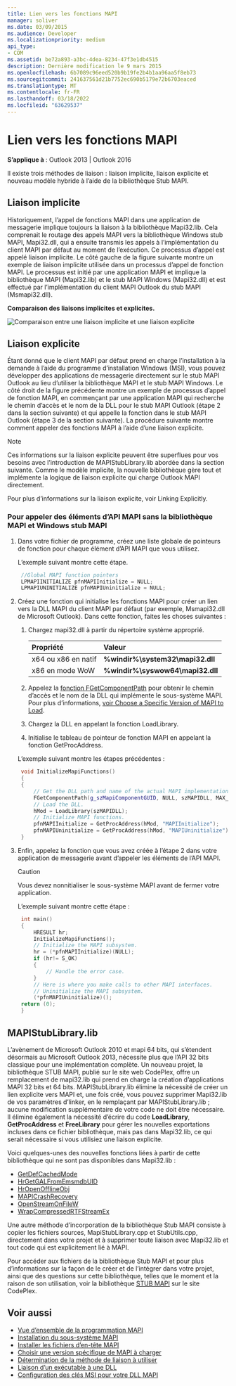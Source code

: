 ```yaml
---
title: Lien vers les fonctions MAPI
manager: soliver
ms.date: 03/09/2015
ms.audience: Developer
ms.localizationpriority: medium
api_type:
- COM
ms.assetid: be72a893-a3bc-4dea-8234-47f3e1db4515
description: Dernière modification le 9 mars 2015
ms.openlocfilehash: 6b7089c96eed520b9b19fe2b4b1aa96aa5f8eb73
ms.sourcegitcommit: 241637561d21b7752ec690b5179e72b6703eaced
ms.translationtype: MT
ms.contentlocale: fr-FR
ms.lasthandoff: 03/18/2022
ms.locfileid: "63629537"
---
```

# <a name="link-to-mapi-functions"></a>Lien vers les fonctions MAPI

**S’applique à** : Outlook 2013 | Outlook 2016 
  
Il existe trois méthodes de liaison : liaison implicite, liaison explicite et nouveau modèle hybride à l’aide de la bibliothèque Stub MAPI.
  
## <a name="implicit-linking"></a>Liaison implicite

Historiquement, l’appel de fonctions MAPI dans une application de messagerie implique toujours la liaison à la bibliothèque Mapi32.lib. Cela comprenait le routage des appels MAPI vers la bibliothèque Windows stub MAPI, Mapi32.dll, qui a ensuite transmis les appels à l’implémentation du client MAPI par défaut au moment de l’exécution. Ce processus d’appel est appelé liaison implicite. Le côté gauche de la figure suivante montre un exemple de liaison implicite utilisée dans un processus d’appel de fonction MAPI. Le processus est initié par une application MAPI et implique la bibliothèque MAPI (Mapi32.lib) et le stub MAPI Windows (Mapi32.dll) et est effectué par l’implémentation du client MAPI Outlook du stub MAPI (Msmapi32.dll).
  
**Comparaison des liaisons implicites et explicites.**

![Comparaison entre une liaison implicite et une liaison explicite](media/09d9c49a-a52d-4407-9013-d0d14c8f63f6.gif "Comparaison entre une liaison implicite et une liaison explicite")
  
## <a name="explicit-linking"></a>Liaison explicite

Étant donné que le client MAPI par défaut prend en charge l’installation à la demande à l’aide du programme d’installation Windows (MSI), vous pouvez développer des applications de messagerie directement sur le stub MAPI Outlook au lieu d’utiliser la bibliothèque MAPI et le stub MAPI Windows. Le côté droit de la figure précédente montre un exemple de processus d’appel de fonction MAPI, en commençant par une application MAPI qui recherche le chemin d’accès et le nom de la DLL pour le stub MAPI Outlook (étape 2 dans la section suivante) et qui appelle la fonction dans le stub MAPI Outlook (étape 3 de la section suivante). La procédure suivante montre comment appeler des fonctions MAPI à l’aide d’une liaison explicite. 
  
> [!NOTE]
> Ces informations sur la liaison explicite peuvent être superflues pour vos besoins avec l’introduction de MAPIStubLibrary.lib abordée dans la section suivante. Comme le modèle implicite, la nouvelle bibliothèque gère tout et implémente la logique de liaison explicite qui charge Outlook MAPI directement. 
  
Pour plus d’informations sur la liaison explicite, voir Linking Explicitly.
  
### <a name="to-call-mapi-api-elements-without-the-mapi-library-and-the-windows-mapi-stub"></a>Pour appeler des éléments d’API MAPI sans la bibliothèque MAPI et Windows stub MAPI

1. Dans votre fichier de programme, créez une liste globale de pointeurs de fonction pour chaque élément d’API MAPI que vous utilisez. 
    
   L’exemple suivant montre cette étape.
    
   ```cpp
    //Global MAPI function pointers
    LPMAPIINITIALIZE pfnMAPIInitialize = NULL;
    LPMAPIUNINITIALIZE pfnMAPIUninitialize = NULL;
   ```

2. Créez une fonction qui initialise les fonctions MAPI pour créer un lien vers la DLL MAPI du client MAPI par défaut (par exemple, Msmapi32.dll de Microsoft Outlook). Dans cette fonction, faites les choses suivantes : 
    
    1. Chargez mapi32.dll à partir du répertoire système approprié. 
        
       |Propriété |Valeur |
       |:-----|:-----|
       |x64 ou x86 en natif  <br/> |**%windir%\system32\mapi32.dll** <br/> |
       |x86 en mode WoW  <br/> |**%windir%\syswow64\mapi32.dll** <br/> |
    
    2. Appelez la [fonction FGetComponentPath](fgetcomponentpath.md) pour obtenir le chemin d’accès et le nom de la DLL qui implémente le sous-système MAPI. Pour plus d’informations, [voir Choose a Specific Version of MAPI to Load](how-to-choose-a-specific-version-of-mapi-to-load.md).
        
    3. Chargez la DLL en appelant la fonction LoadLibrary. 
        
    4. Initialise le tableau de pointeur de fonction MAPI en appelant la fonction GetProcAddress. 
        
    L’exemple suivant montre les étapes précédentes :
        
   ```cpp
    void InitializeMapiFunctions()
    {
    {
        // Get the DLL path and name of the actual MAPI implementation.
        FGetComponentPath(g_szMapiComponentGUID, NULL, szMAPIDLL, MAX_PATH);
        // Load the DLL.
        hMod = LoadLibrary(szMAPIDLL);
        // Initialize MAPI functions.
        pfnMAPIInitialize = GetProcAddress(hMod, "MAPIInitialize");
        pfnMAPIUninitialize = GetProcAddress(hMod, "MAPIUninitialize");
    }
   ```

3. Enfin, appelez la fonction que vous avez créée à l’étape 2 dans votre application de messagerie avant d’appeler les éléments de l’API MAPI. 
    
   > [!CAUTION]
   > Vous devez nonnitialiser le sous-système MAPI avant de fermer votre application. 
  
   L’exemple suivant montre cette étape : 
    
   ```cpp
    int main()
    {
        HRESULT hr;
        InitializeMapiFunctions();
        // Initialize the MAPI subsystem.
        hr = (*pfnMAPIInitialize)(NULL);
        if (hr!= S_OK)
        {
            // Handle the error case.
        }
        // Here is where you make calls to other MAPI interfaces.
        // Uninitialize the MAPI subsystem.
        (*pfnMAPIUninitialize)();
    return (0);
    }
   ```

## <a name="mapistublibrarylib"></a>MAPIStubLibrary.lib

L’avènement de Microsoft Outlook 2010 et mapi 64 bits, qui s’étendent désormais au Microsoft Outlook 2013, nécessite plus que l’API 32 bits classique pour une implémentation complète. Un nouveau projet, la bibliothèque STUB MAPI, publié sur le site web CodePlex, offre un remplacement de mapi32.lib qui prend en charge la création d’applications MAPI 32 bits et 64 bits. MAPIStubLibrary.lib élimine la nécessité de créer un lien explicite vers MAPI et, une fois créé, vous pouvez supprimer Mapi32.lib de vos paramètres d’linker, en le remplaçant par MAPIStubLibrary.lib ; aucune modification supplémentaire de votre code ne doit être nécessaire. Il élimine également la nécessité d’écrire du code **LoadLibrary**, **GetProcAddress** et **FreeLibrary** pour gérer les nouvelles exportations incluses dans ce fichier bibliothèque, mais pas dans Mapi32.lib, ce qui serait nécessaire si vous utilisiez une liaison explicite. 
  
Voici quelques-unes des nouvelles fonctions liées à partir de cette bibliothèque qui ne sont pas disponibles dans Mapi32.lib :
  
- [GetDefCachedMode](getdefcachedmode.md)    
- [HrGetGALFromEmsmdbUID](hrgetgalfromemsmdbuid.md)   
- [HrOpenOfflineObj](hropenofflineobj.md)    
- [MAPICrashRecovery](mapicrashrecovery.md)   
- [OpenStreamOnFileW](openstreamonfilew.md)    
- [WrapCompressedRTFStreamEx](wrapcompressedrtfstreamex.md)
    
Une autre méthode d’incorporation de la bibliothèque Stub MAPI consiste à copier les fichiers sources, MapiStubLibrary.cpp et StubUtils.cpp, directement dans votre projet et à supprimer toute liaison avec Mapi32.lib et tout code qui est explicitement lié à MAPI.
  
Pour accéder aux fichiers de la bibliothèque Stub MAPI et pour plus d’informations sur la façon de le créer et de l’intégrer dans votre projet, ainsi que des questions sur cette bibliothèque, telles que le moment et la raison de son utilisation, voir la bibliothèque [STUB MAPI](https://mapistublibrary.codeplex.com/documentation) sur le site CodePlex. 
  
## <a name="see-also"></a>Voir aussi

- [Vue d’ensemble de la programmation MAPI](mapi-programming-overview.md)
- [Installation du sous-système MAPI](installing-the-mapi-subsystem.md)
- [Installer les fichiers d’en-tête MAPI](how-to-install-mapi-header-files.md)
- [Choisir une version spécifique de MAPI à charger](how-to-choose-a-specific-version-of-mapi-to-load.md)
- [Détermination de la méthode de liaison à utiliser](https://msdn.microsoft.com/library/253b8k2c.aspx)
- [Liaison d’un exécutable à une DLL](https://msdn.microsoft.com/library/9yd93633.aspx)
- [Configuration des clés MSI pour votre DLL MAPI](https://msdn.microsoft.com/library/ee909494%28v=VS.85%29.aspx)

